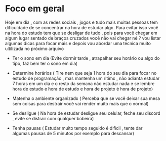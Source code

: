 # Foco em geral

Hoje em dia , com as redes sociais , jogos e tudo mais muitas pessoas tem dificuldade de se concentrar na hora de estudar algo. Para evitar isso você na hora do estudo tem que se desligar de tudo , pois para você chegar em algum lugar sentado de braços cruzados você não vai chegar né ? vou listar algumas dicas para focar mais e depois vou abordar uma técnica muito ultilizada no próximo arquivo

- Ter o sono em dia (Evite dormir tarde , atrapalhar seu horário ou algo do tipo, faz bem ter o sono em dia)

- Determine horários ( Tire nem que seja 1 hora do seu dia para focar no estudo de programação , mas mantenha um ritimo , não adianta estudar 7 horas em um dia e o resto da semana não estudar nada e se lembre hora de estudo e hora de estudo e hora de projeto é hora de projeto)

- Matenha o ambiente organizado ( Perceba que se você deixar sua mesa sem coisas para destrair você vai render muito mais que o normal)

- Se desligue ( Na hora de estudar desligue seu celular, feche seu discord , evite se distrair com qualquer bobeira)

- Tenha pausas ( Estudar muito tempo seguido é difícil , tente dar algumas pausas de 5 minutos por exemplo para descansar)
